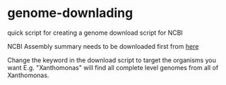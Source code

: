 # genome-downlading
quick script for creating a genome download script for NCBI

NCBI Assembly summary needs to be downloaded first from [here](ftp://ftp.ncbi.nlm.nih.gov/genomes/refseq/bacteria/assembly_summary.txt)

Change the keyword in the download script to target the organisms you want E.g. "Xanthomonas" will find all complete level genomes from all of Xanthomonas.
